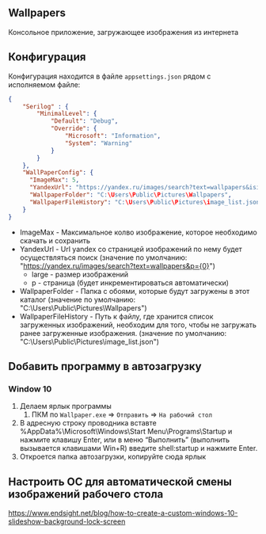 ## Wallpapers

Консольное приложение, загружающее изображения из интернета 

## Конфигурация

Конфигурация находится в файле `appsettings.json` рядом с исполняемом файле:
```json
{
    "Serilog" : {
        "MinimalLevel": {
            "Default": "Debug",
            "Override": {
                "Microsoft": "Information",
                "System": "Warning"
            }
        }
    },
    "WallPaperConfig": {
      "ImageMax": 5,
      "YandexUrl": "https://yandex.ru/images/search?text=wallpapers&isize=large&p={0}",
      "WallpaperFolder": "C:\Users\Public\Pictures\Wallpapers",
      "WallpaperFileHistory": "C:\Users\Public\Pictures\image_list.json"
    }
}
```

- ImageMax  - Максимальное колво изображение, которое необходимо скачать и сохранить
- YandexUrl - Url yandex со страницей изображений по нему будет осуществляться поиск (значение по умолчанию: "https://yandex.ru/images/search?text=wallpapers&p={0}")
  - large - размер изображений
  - p - страница (будет инкрементироваться автоматически)
- WallpaperFolder - Папка с обоями, которые будут загружены в этот каталог (значение по умолчанию: "C:\Users\Public\Pictures\Wallpapers")
- WallpaperFileHistory - Путь к файлу, где хранится список загруженных изображений, необходим для того, чтобы не загружать ранее загруженные изображения. (значение по умолчанию: "C:\Users\Public\Pictures\image_list.json")

## Dобавить программу в автозагрузку

### Window 10

1. Делаем ярлык программы
   1. ПКМ по `Wallpaper.exe` => `Отправить` => `На рабочий стол`
2. В адресную строку проводника вставте %AppData%\Microsoft\Windows\Start Menu\Programs\Startup и нажмите клавишу Enter, или в меню “Выполнить” (выполнить вызывается клавишами Win+R) введите  shell:startup и нажмите Enter.
3. Откроется папка автозагрузки, копируйте сюда ярлык


## Настроить ОС для автоматической смены изображений рабочего стола

https://www.endsight.net/blog/how-to-create-a-custom-windows-10-slideshow-background-lock-screen
